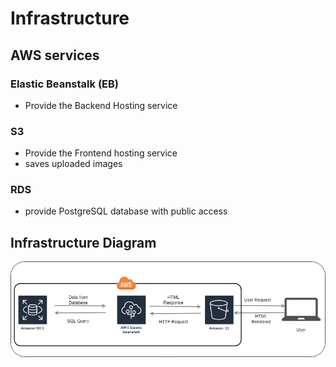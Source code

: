 # Infrastructure

## AWS services 

### Elastic Beanstalk (EB)

- Provide the Backend Hosting service 

### S3

- Provide the Frontend hosting service
- saves uploaded images

### RDS

- provide PostgreSQL database with public access 

## Infrastructure Diagram

![AWS_Architecture](./images/AWS_Architecture.png)
